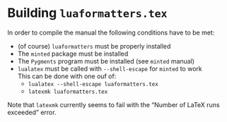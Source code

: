 # Building `luaformatters.tex`

In order to compile the manual the following conditions have to be met:

* (of course) `luaformatters` must be properly installed
* The `minted` package must be installed
* The `Pygments` program must be installed (see `minted` manual)
* `lualatex` must be called with `--shell-escape` for `minted` to work  
  This can be done with one ouf of:
  - `lualatex --shell-escape luaformatters.tex`
  - `latexmk luaformatters.tex`

Note that `latexmk` currently seems to fail with the “Number of LaTeX
runs exceeded” error.
